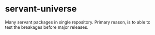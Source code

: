 # servant-universe

Many servant packages in single repository.
Primary reason, is to able to test the breakages before major releases.
